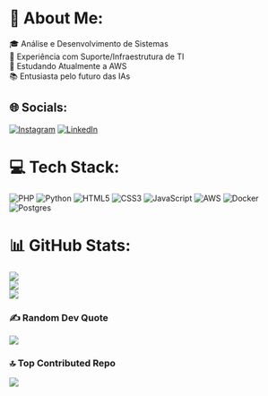 # 💫 About Me:
🎓 Análise e Desenvolvimento de Sistemas<br>💼 Experiência com Suporte/Infraestrutura de TI<br>🚀 Estudando Atualmente a AWS<br>📚 Entusiasta pelo futuro das IAs


## 🌐 Socials:
[![Instagram](https://img.shields.io/badge/Instagram-%23E4405F.svg?logo=Instagram&logoColor=white)](https://instagram.com/rafael-ramosrr) [![LinkedIn](https://img.shields.io/badge/LinkedIn-%230077B5.svg?logo=linkedin&logoColor=white)](https://linkedin.com/in/rafael-ramosrr) 

# 💻 Tech Stack:
![PHP](https://img.shields.io/badge/php-%23777BB4.svg?style=for-the-badge&logo=php&logoColor=white) ![Python](https://img.shields.io/badge/python-3670A0?style=for-the-badge&logo=python&logoColor=ffdd54) ![HTML5](https://img.shields.io/badge/html5-%23E34F26.svg?style=for-the-badge&logo=html5&logoColor=white) ![CSS3](https://img.shields.io/badge/css3-%231572B6.svg?style=for-the-badge&logo=css3&logoColor=white) ![JavaScript](https://img.shields.io/badge/javascript-%23323330.svg?style=for-the-badge&logo=javascript&logoColor=%23F7DF1E) ![AWS](https://img.shields.io/badge/AWS-%23FF9900.svg?style=for-the-badge&logo=amazon-aws&logoColor=white) ![Docker](https://img.shields.io/badge/docker-%230db7ed.svg?style=for-the-badge&logo=docker&logoColor=white) ![Postgres](https://img.shields.io/badge/postgres-%23316192.svg?style=for-the-badge&logo=postgresql&logoColor=white)
# 📊 GitHub Stats:
![](https://github-readme-stats.vercel.app/api?username=rafa-ramos&theme=dracula&hide_border=false&include_all_commits=true&count_private=false)<br/>
![](https://github-readme-streak-stats.herokuapp.com/?user=rafa-ramos&theme=dracula&hide_border=false)<br/>
![](https://github-readme-stats.vercel.app/api/top-langs/?username=rafa-ramos&theme=dracula&hide_border=false&include_all_commits=true&count_private=false&layout=compact)

### ✍️ Random Dev Quote
![](https://as1.ftcdn.net/v2/jpg/04/97/31/24/1000_F_497312486_1BjrJqIhsVE0LOz6DCImqU7O17BjWGaq.jpg)

### 🔝 Top Contributed Repo
![](https://github-contributor-stats.vercel.app/api?username=rafa-ramos&limit=5&theme=gruvbox&combine_all_yearly_contributions=true)
